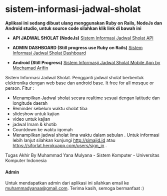 # sistem-informasi-jadwal-sholat
**Aplikasi ini sedang dibuat ulang menggunakan Ruby on Rails, NodeJs dan Android studio, untuk source code silahkan klik link di bawah ini**

- **API JADWAL SHOLAT (NodeJs)** [Sistem Informasi Jadwal Sholat API](https://github.com/muhammadyana/sistem-informasi-jadwal-sholat-API "Sistem Informasji Jadwal Sholat (SIFORLAT) API")

- **ADMIN DASHBOARD (Still progress use Ruby on Rails)** [Sistem Informasi Jadwal Sholat Dashboard](https://github.com/muhammadyana/sistem-informasi-jadwal-sholat-siforlat "Sistem Informasji Jadwal Sholat Dashboard (SIFORLAT)")

- **Android (Still Progress)** [Sistem Informasji Jadwal Sholat Mobile App by Mochamad Arifin](https://github.com/flasharifin/Sistem-Informasi-Jadwal-Sholat-Mobile-App "Sistem Informasji Jadwal Sholat Mobile App by Mochamad Arifin")

Sistem Informasi Jadwal Sholat. Pengganti jadwal sholat berbentuk elektronika dengan web base dan android base. It free for all mosque or person. 
Fitur : 
- Menampilkan Jadwal sholat secara realtime sesuai dengan latitude dan longitude daerah
- Reminder sebelum waktu sholat tiba
- slideshow untuk kajian
- video untuk kajian
- jadwal Imam & khotib
- Countdown ke waktu iqomah
- Menampilkan jadwal sholat lima waktu dalam sebulan
.
Untuk informasi lebih lanjut silahkan kunjungi http://simajid.id  atau https://siforlat.herokuapp.com/users/sign_in
.

Tugas Akhir By Muhammad Yana Mulyana - Sistem Komputer - Universitas Komputer Indonesia


#### Admin
Untuk mendapatkan admin dari aplikasi ini silahkan email ke muhammadyanaa@gmail.com. 
Terima kasih, semoga bermanfaat :) 
